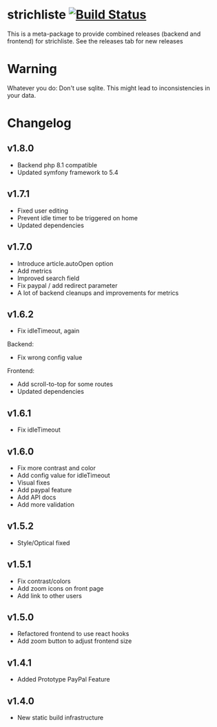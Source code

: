 # strichliste [![Build Status](https://travis-ci.org/strichliste/strichliste.svg?branch=master)](https://travis-ci.org/strichliste/strichliste)

This is a meta-package to provide combined releases (backend and frontend) for strichliste. See the releases tab for new releases

# Warning

Whatever you do: Don't use sqlite. This might lead to inconsistencies in your data.

# Changelog 

## v1.8.0

- Backend php 8.1 compatible
- Updated symfony framework to 5.4

## v1.7.1

- Fixed user editing
- Prevent idle timer to be triggered on home
- Updated dependencies

## v1.7.0

- Introduce article.autoOpen option
- Add metrics
- Improved search field
- Fix paypal / add redirect parameter
- A lot of backend cleanups and improvements for metrics

## v1.6.2

- Fix idleTimeout, again

Backend:
- Fix wrong config value

Frontend:
- Add scroll-to-top for some routes
- Updated dependencies

## v1.6.1

- Fix idleTimeout

## v1.6.0

- Fix more contrast and color
- Add config value for idleTimeout
- Visual fixes
- Add paypal feature
- Add API docs
- Add more validation

## v1.5.2

- Style/Optical fixed

## v1.5.1

- Fix contrast/colors
- Add zoom icons on front page
- Add link to other users

## v1.5.0

- Refactored frontend to use react hooks
- Add zoom button to adjust frontend size

## v1.4.1

- Added Prototype PayPal Feature

## v1.4.0

- New static build infrastructure
